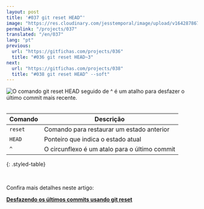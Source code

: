 ```yaml
---
layout: post
title: '#037 git reset HEAD^'
image: "https://res.cloudinary.com/jesstemporal/image/upload/v1642878677/gitfichas/pt/037/thumbnail_edqrfa.jpg"
permalink: "/projects/037"
translated: "/en/037"
lang: "pt"
previous:
  url: "https://gitfichas.com/projects/036"
  title: "#036 git reset HEAD~3"
next:
  url: "https://gitfichas.com/projects/038"
  title: "#038 git reset HEAD^ --soft"
---
```


<img alt="O comando git reset HEAD seguido de ^ é um atalho para desfazer o último commit mais recente." src="https://res.cloudinary.com/jesstemporal/image/upload/v1642878677/gitfichas/pt/037/full_uakvoe.jpg"><br><br>

| Comando | Descrição |
|---------|-------------|
| `reset` | Comando para restaurar um estado anterior |
| `HEAD` | Ponteiro que indica o estado atual |
| `^` | O circunflexo é um atalo para o último commit |
{: .styled-table}

<br>

Confira mais detalhes neste artigo:

<a href="https://jtemporal.com/desfazendo-um-ou-mais-commits/">
  <strong>Desfazendo os últimos commits usando git reset</strong>
</a>
